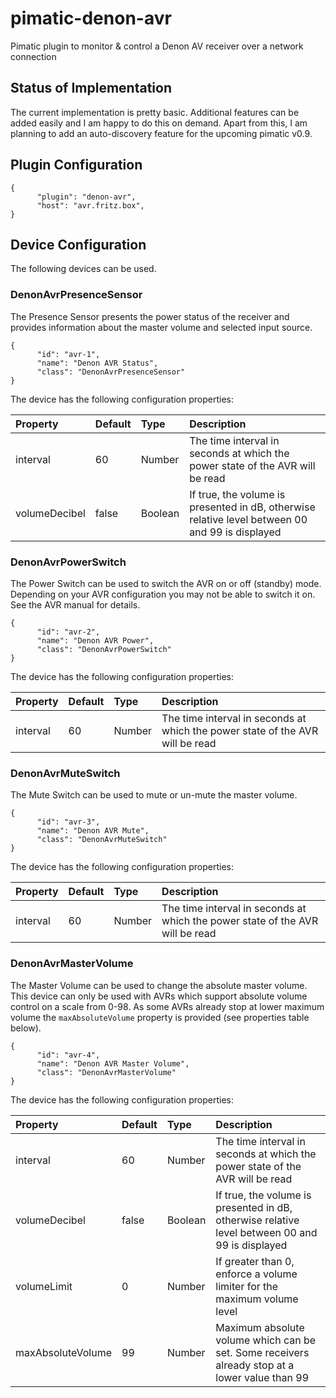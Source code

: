 # pimatic-denon-avr

Pimatic plugin to monitor &amp; control a Denon AV receiver over a network connection

## Status of Implementation

The current implementation is pretty basic. Additional features can be added easily 
and I am happy to do this on demand. Apart from this, I am planning to add an 
auto-discovery feature for the upcoming pimatic v0.9.

## Plugin Configuration

    {
          "plugin": "denon-avr",
          "host": "avr.fritz.box",
    }
    
## Device Configuration

The following devices can be used.

### DenonAvrPresenceSensor

The Presence Sensor presents the power status of the receiver and provides information about 
the master volume and selected input source.

    {
          "id": "avr-1",
          "name": "Denon AVR Status",
          "class": "DenonAvrPresenceSensor"
    }
    
The device has the following configuration properties:

| Property          | Default  | Type    | Description                                 |
|:------------------|:---------|:--------|:--------------------------------------------|
| interval          | 60       | Number  | The time interval in seconds at which the power state of the AVR will be read |
| volumeDecibel     | false    | Boolean | If true, the volume is presented in dB, otherwise relative level between 00 and 99 is displayed |
    
### DenonAvrPowerSwitch

The Power Switch can be used to switch the AVR on or off (standby) mode. Depending on your
AVR configuration you may not be able to switch it on. See the AVR manual for details.
 
    {
          "id": "avr-2",
          "name": "Denon AVR Power",
          "class": "DenonAvrPowerSwitch"
    }
    
The device has the following configuration properties:

| Property          | Default  | Type    | Description                                 |
|:------------------|:---------|:--------|:--------------------------------------------|
| interval          | 60       | Number  | The time interval in seconds at which the power state of the AVR will be read |

    
### DenonAvrMuteSwitch

The Mute Switch can be used to mute or un-mute the master volume.
    
    {
          "id": "avr-3",
          "name": "Denon AVR Mute",
          "class": "DenonAvrMuteSwitch"
    }
    
The device has the following configuration properties:

| Property          | Default  | Type    | Description                                 |
|:------------------|:---------|:--------|:--------------------------------------------|
| interval          | 60       | Number  | The time interval in seconds at which the power state of the AVR will be read |

    
### DenonAvrMasterVolume

The Master Volume can be used to change the absolute master volume. This device can only 
be used with AVRs which support absolute volume control on a scale from 0-98. As some 
AVRs already stop at lower maximum volume the `maxAbsoluteVolume` property is provided
(see properties table below).

    {
          "id": "avr-4",
          "name": "Denon AVR Master Volume",
          "class": "DenonAvrMasterVolume"
    }
    
The device has the following configuration properties:

| Property          | Default  | Type    | Description                                 |
|:------------------|:---------|:--------|:--------------------------------------------|
| interval          | 60       | Number  | The time interval in seconds at which the power state of the AVR will be read |
| volumeDecibel     | false    | Boolean | If true, the volume is presented in dB, otherwise relative level between 00 and 99 is displayed |
| volumeLimit       | 0        | Number  | If greater than 0, enforce a volume limiter for the maximum volume level |
| maxAbsoluteVolume | 99       | Number  | Maximum absolute volume which can be set. Some receivers already stop at a lower value than 99 |